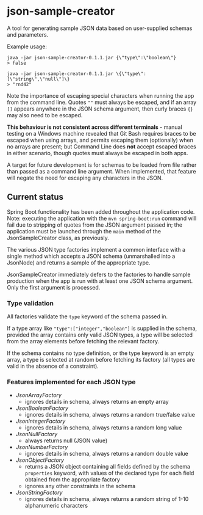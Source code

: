 # json-sample-creator

A tool for generating sample JSON data based on user-supplied schemas and parameters.

Example usage:

```
java -jar json-sample-creator-0.1.1.jar {\"type\":\"boolean\"}
> false

java -jar json-sample-creator-0.1.1.jar \{\"type\":[\"string\",\"null\"]\}
> "rnd42"
```

Note the importance of escaping special characters when running the app from the command line. Quotes `""` must always be escaped, and if an array `[]` appears anywhere in the JSON schema argument, then curly braces `{}` may also need to be escaped.

**This behaviour is not consistent across different terminals** - manual testing on a Windows machine revealed that Git Bash requires braces to be escaped when using arrays, and permits escaping them (optionally) when no arrays are present; but Command Line does **not** accept escaped braces in either scenario, though quotes must always be escaped in both apps.

A target for future development is for schemas to be loaded from file rather than passed as a command line argument. When implemented, that feature will negate the need for escaping any characters in the JSON.

## Current status

Spring Boot functionality has been added throughout the application code. Note: executing the application with the `mvn spring-boot:run` command will fail due to stripping of quotes from the JSON argument passed in; the application must be launched through the `main` method of the JsonSampleCreator class, as previously.

The various JSON type factories implement a common interface with a single method which accepts a JSON schema (unmarshalled into a JsonNode) and returns a sample of the appropriate type.

JsonSampleCreator immediately defers to the factories to handle sample production when the app is run with at least one JSON schema argument. Only the first argument is processed.

### Type validation

All factories validate the `type` keyword of the schema passed in.

If a type array like `"type":["integer","boolean"]` is supplied in the schema, provided the array contains only valid JSON types, a type will be selected from the array elements before fetching the relevant factory.

If the schema contains no type definition, or the type keyword is an empty array, a type is selected at random before fetching its factory (all types are valid in the absence of a constraint).

### Features implemented for each JSON type

- *JsonArrayFactory*
  - ignores details in schema, always returns an empty array
- *JsonBooleanFactory*
  - ignores details in schema, always returns a random true/false value
- *JsonIntegerFactory*
  - ignores details in schema, always returns a random long value
- *JsonNullFactory*
  - always returns null (JSON value)
- *JsonNumberFactory*
  - ignores details in schema, always returns a random double value
- *JsonObjectFactory*
  - returns a JSON object containing all fields defined by the schema `properties` keyword, with values of the declared type for each field obtained from the appropriate factory
  - ignores any other constraints in the schema
- *JsonStringFactory*
  - ignores details in schema, always returns a random string of 1-10 alphanumeric characters
